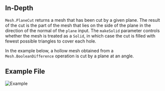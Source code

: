 ## In-Depth
`Mesh.PlaneCut` returns a mesh that has been cut by a given plane. The result of the cut is the part of the mesh that lies on the side of the plane in the direction of the normal of the `plane` input. The `makeSolid` parameter controls whether the mesh is treated as a `Solid`, in which case the cut is filled with fewest possible triangles to cover each hole.

In the example below, a hollow mesh obtained from a `Mesh.BooleanDifference` operation is cut by a plane at an angle.

## Example File

![Example](./Autodesk.DesignScript.Geometry.Mesh.PlaneCut_img.jpg)
